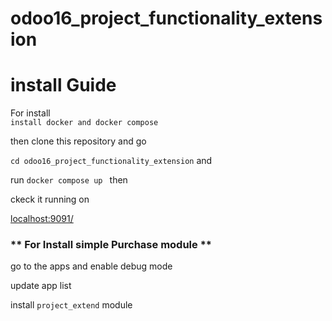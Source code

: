 # odoo16_project_functionality_extension

# install Guide

For install <br/>
`install docker and docker compose `

then clone this repository and go <br/> 

`cd odoo16_project_functionality_extension`  and <br/>

run `docker compose up ` then 

ckeck it running on 

[localhost:9091/](http://localhost:9091)

### ** For Install simple Purchase module ** 

go to the apps and enable debug mode <br/>

update app list 

install `project_extend` module 
